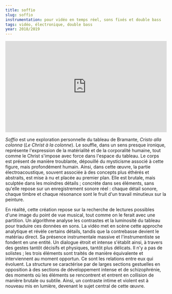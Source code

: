 ```yaml
---
title: soffio
slug: soffio
instrumentation: pour vidéo en temps réel, sons fixés et double bass
tags: vidéo, électronique, double bass
year: 2018/2019
---
```

<div style="padding:56.25% 0 0 0;position:relative;"><iframe src="https://player.vimeo.com/video/306605671?h=b41f6bc481&byline=0" style="position:absolute;top:0;left:0;width:100%;height:100%;" frameborder="0" allow="autoplay; fullscreen; picture-in-picture" allowfullscreen></iframe></div><script src="https://player.vimeo.com/api/player.js"></script>

_Soffio_ est une exploration personnelle du tableau de Bramante, _Cristo alla colonna_ (_Le Christ à la colonne_).
Le souffle, dans un sens presque ironique, représente l'expression de la matérialité et de la corporalité humaine, tout comme le Christ s'impose avec force dans l'espace du tableau. Le corps est présent de manière troublante, dépouillé du mysticisme associé à cette figure, mais profondément humain. Ainsi, dans cette œuvre, la partie électroacoustique, souvent associée à des concepts plus éthérés et abstraits, est mise à nu et placée au premier plan. Elle est brutale, mais sculptée dans les moindres détails ; concrète dans ses éléments, sans qu'elle repose sur un enregistrement sonore réel : chaque détail sonore, chaque timbre et chaque résonance sont le fruit d'un travail minutieux sur la peinture.

En réalité, cette création repose sur la recherche de lectures possibles d'une image du point de vue musical, tout comme on le ferait avec une partition. Un algorithme analyse les contrastes et la luminosité du tableau pour traduire ces données en sons. La vidéo met en scène cette approche analytique et révèle certains détails, tandis que la contrebasse devient le matériau direct. Sa présence instrumentale massive et l'instrumentiste se fondent en une entité. Un dialogue étroit et intense s'établit ainsi, à travers des gestes tantôt décisifs et physiques, tantôt plus délicats.
Il n'y a pas de solistes ; les trois éléments sont traités de manière équivalente et interviennent au moment opportun. Ce sont les relations entre eux qui évoluent. La structure se caractérise par de larges sections gestuelles en opposition à des sections de développement intense et de schizophrénie, des moments où les éléments se rencontrent et entrent en collision de manière brutale ou subtile. Ainsi, un contraste intime et violent est à nouveau mis en lumière, devenant le sujet central de cette œuvre.